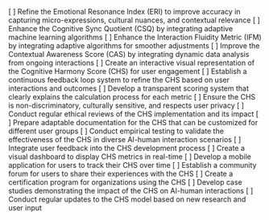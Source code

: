 [ ] Refine the Emotional Resonance Index (ERI) to improve accuracy in capturing micro-expressions, cultural nuances, and contextual relevance
[ ] Enhance the Cognitive Sync Quotient (CSQ) by integrating adaptive machine learning algorithms
[ ] Enhance the Interaction Fluidity Metric (IFM) by integrating adaptive algorithms for smoother adjustments
[ ] Improve the Contextual Awareness Score (CAS) by integrating dynamic data analysis from ongoing interactions
[ ] Create an interactive visual representation of the Cognitive Harmony Score (CHS) for user engagement
[ ] Establish a continuous feedback loop system to refine the CHS based on user interactions and outcomes
[ ] Develop a transparent scoring system that clearly explains the calculation process for each metric
[ ] Ensure the CHS is non-discriminatory, culturally sensitive, and respects user privacy
[ ] Conduct regular ethical reviews of the CHS implementation and its impact
[ ] Prepare adaptable documentation for the CHS that can be customized for different user groups
[ ] Conduct empirical testing to validate the effectiveness of the CHS in diverse AI-human interaction scenarios
[ ] Integrate user feedback into the CHS development process
[ ] Create a visual dashboard to display CHS metrics in real-time
[ ] Develop a mobile application for users to track their CHS over time
[ ] Establish a community forum for users to share their experiences with the CHS
[ ] Create a certification program for organizations using the CHS
[ ] Develop case studies demonstrating the impact of the CHS on AI-human interactions
[ ] Conduct regular updates to the CHS model based on new research and user input